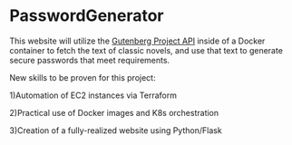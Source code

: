 # PasswordGenerator

This website will utilize the [Gutenberg Project API](https://github.com/c-w/gutenberg/) inside of a Docker container to fetch the text of classic novels, and use that text to generate secure passwords that meet requirements.

New skills to be proven for this project:

1)Automation of EC2 instances via Terraform

2)Practical use of Docker images and K8s orchestration

3)Creation of a fully-realized website using Python/Flask
